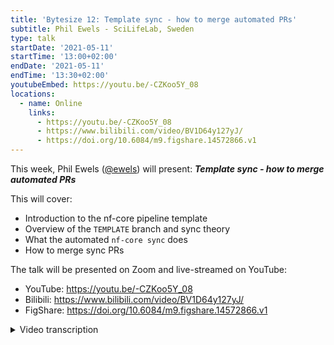 ```yaml
---
title: 'Bytesize 12: Template sync - how to merge automated PRs'
subtitle: Phil Ewels - SciLifeLab, Sweden
type: talk
startDate: '2021-05-11'
startTime: '13:00+02:00'
endDate: '2021-05-11'
endTime: '13:30+02:00'
youtubeEmbed: https://youtu.be/-CZKoo5Y_08
locations:
  - name: Online
    links:
      - https://youtu.be/-CZKoo5Y_08
      - https://www.bilibili.com/video/BV1D64y127yJ/
      - https://doi.org/10.6084/m9.figshare.14572866.v1
---
```


This week, Phil Ewels ([@ewels](http://github.com/ewels/)) will present: _**Template sync - how to merge automated PRs**_

This will cover:

- Introduction to the nf-core pipeline template
- Overview of the `TEMPLATE` branch and sync theory
- What the automated `nf-core sync` does
- How to merge sync PRs

The talk will be presented on Zoom and live-streamed on YouTube:

- YouTube: <https://youtu.be/-CZKoo5Y_08>
- Bilibili: <https://www.bilibili.com/video/BV1D64y127yJ/>
- FigShare: <https://doi.org/10.6084/m9.figshare.14572866.v1>

<details markdown="1"><summary>Video transcription</summary>
:::note
The content has been edited to make it reader-friendly
:::

[0:46](https://youtu.be/-CZKoo5Y_08?list=PL3xpfTVZLcNiSvvPWORbO32S1WDJqKp1e&t=46) Hi everyone, I’ll be going over how template synchronization works. This talk is targeted at pipeline developers within the nf-core ecosystem and for those who are interested in building their own pipeline based on the nf-core toolsets.

[1:03](https://youtu.be/-CZKoo5Y_08?list=PL3xpfTVZLcNiSvvPWORbO32S1WDJqKp1e&t=63) First, a refresher here. All of this is based very heavily on Git and GitHub, so let’s very quickly go over some of what we’ve covered before [Bytesize#4](https://nf-co.re/events/2021/bytesize-4-github-contribution-basics). Git is a version control code system that has a bit of jargon that you need to know. You do `commit`, which are little packages of work, so you do some edits and then bundle them together and then say `commit` and that’s like checkpoints in the timeline of your code. They go in a kind of straight line, and then you can make branches, where you can work on different things at the same time.

[1:44](https://youtu.be/-CZKoo5Y_08?list=PL3xpfTVZLcNiSvvPWORbO32S1WDJqKp1e&t=104) You can carry on working in that branch.

[1:47](https://youtu.be/-CZKoo5Y_08?list=PL3xpfTVZLcNiSvvPWORbO32S1WDJqKp1e&t=108) And when you want to, you can merge that branch back into the main line of the commit history.

[1:55](https://youtu.be/-CZKoo5Y_08?list=PL3xpfTVZLcNiSvvPWORbO32S1WDJqKp1e&t=115) You can fork an entire repository, which basically copies a repository of code into your account. So for example, I have forked an nf-core pipeline to my personal Github account.

[2:08](https://youtu.be/-CZKoo5Y_08?list=PL3xpfTVZLcNiSvvPWORbO32S1WDJqKp1e&t=128) And you can carry on doing development on your fork. When you want to contribute what you’ve done back to the main repository within nf-core, you open up a pull request that is then merged into the main line of commits. Then everything you’ve worked on becomes a part of the main repository.

[2:29](https://youtu.be/-CZKoo5Y_08?list=PL3xpfTVZLcNiSvvPWORbO32S1WDJqKp1e&t=150) All our nf-core pipelines have at least three branches called `dev`, `master` and `TEMPLATE`. The `master` branch is for default (after the first release), and should only ever have the latest stable release code. That is so that if someone runs Nextflow with the pipeline name, but does not specify a release, it can grab the default branch, which has the latest stable release.

[3:00](https://youtu.be/-CZKoo5Y_08?list=PL3xpfTVZLcNiSvvPWORbO32S1WDJqKp1e&t=180) The `dev` branch is where we do all the development work, so things change there all the time. When we’re ready for a release, we merge `dev` into `master`.

[3:14](https://youtu.be/-CZKoo5Y_08?list=PL3xpfTVZLcNiSvvPWORbO32S1WDJqKp1e&t=194) Finally, we have this kind of special branch called `TEMPLATE`, and that’s what I’m going to be talking about.

[3:24](https://youtu.be/-CZKoo5Y_08?list=PL3xpfTVZLcNiSvvPWORbO32S1WDJqKp1e&t=204) So this is one of the figures from the [nf-core paper](https://rdcu.be/clDKw), and it describes how automated sync works from nf-core `TEMPLATE`. One of the main things we offer within the nf-core organisation is this pipeline template. You can do `nf-core create`, where it asks you a couple of questions i.e. a name, a description, an author, and it creates a minimal but functional pipeline. It has a lot of the boilerplate code that we think is best practice for a Nextflow pipeline. So it sets up lots of config stuff and it creates all the code structure into different files, it sets up automated tests and Github actions, continuous integration etc. But that `TEMPLATE` never stands still, we’re adding to it all the time, and it grows with the community and experience. So if we fix something in one of the pipelines, which is general, we try and bring that back into the main `TEMPLATE`. But of course once you’ve done `nf-core create`, your repository is then separate and no longer tracks along with the nf-core template, and that’s what we’re trying to bring in here. So the trick we’ve figured out is that when we make your pipeline, you straightaway make your commits where you haven’t done any changes - it’s just a template. You have that initial `commit` with the `TEMPLATE`, and we branch at that point to a new branch called `TEMPLATE`, which has the same shared `commit`. You can then just forget about that `TEMPLATE` branch and carry on doing whatever you’re doing in `master` or `dev`, but when there’s a new release of the nf-core `TEMPLATE`, we create a new `commit` along this special `TEMPLATE` branch. Now we’ve got one `commit` in this to commit, and the only changes in this branch are the things we updated in the main `TEMPLATE`. This is always the case for the `TEMPLATE` branch, it only ever has the vanilla template from the main nf-core `TEMPLATE`, and the commits are only ever just updates from there as we do new releases of tools. When you get a new `commit`, then we can do a pull request from that, `branch` it into the `dev` branch so that anything that changed in the boilerplate code is brought into `dev`. But it never goes the other way, dev is never brought into `TEMPLATE`.

[5:39](https://youtu.be/-CZKoo5Y_08?list=PL3xpfTVZLcNiSvvPWORbO32S1WDJqKp1e&t=337) So hopefully that made sense.

[5:44](https://youtu.be/-CZKoo5Y_08?list=PL3xpfTVZLcNiSvvPWORbO32S1WDJqKp1e&t=344) Finally, we automate this process, so that when we do a new release of the tools repository, all these changes can happen automatically and the pull requests are automatically opened.

[5:57](https://youtu.be/-CZKoo5Y_08?list=PL3xpfTVZLcNiSvvPWORbO32S1WDJqKp1e&t=357) So what does this synchronisation process do step by step? It’s pretty simple. First of all, it gets a copy of your pipeline and checks out the special `TEMPLATE` branch and deletes everything in that pipeline. Then it creates a new pipeline from scratch using `nf core create`. This time of course what you’re using is the latest release of the nf-core tools package, and so it uses the latest version of a `TEMPLATE`. So this new version now has all the modifications that we’ve made since the last release. Those changes, if there are any, are committed into a `TEMPLATE` branch (we’ve recently added a feature where we make a special branch and I’ll go into why). Then we open a `pull request` with these changes to the dev branch, and Git takes care of the rest. You’ve been doing thousands of `commit`s on the `dev` and `TEMPLATE` branches, and a whole lot of other things, but Git picks what’s relevant. So then you review that pull request and have the latest changes.

[7:33](https://youtu.be/-CZKoo5Y_08?list=PL3xpfTVZLcNiSvvPWORbO32S1WDJqKp1e&t=453) We’ve got something special for you today, which is the `nf-core/tools` here. We’ve been working hard on a new release, and in fact it’s all prepped and ready to go.

[7:46](https://youtu.be/-CZKoo5Y_08?list=PL3xpfTVZLcNiSvvPWORbO32S1WDJqKp1e&t=466) Here we are on the release page. I’ve just written the changelog and we’ve merged the master, all tests are passed, so I’m going to hit release now. We will see if the synchronisation process works (automated sync doesn’t work completely flawlessly all the way and will mostly fail).

[8:09](https://youtu.be/-CZKoo5Y_08?list=PL3xpfTVZLcNiSvvPWORbO32S1WDJqKp1e&t=489) So I hit publish, and there you go, tools is released!

[8:13](https://youtu.be/-CZKoo5Y_08?list=PL3xpfTVZLcNiSvvPWORbO32S1WDJqKp1e&t=494) Now if I go to the Github actions page, you can see lots of stuff is automatically happening here because of the release. The one that we are interested in is called `sync template`.

[8:24](https://youtu.be/-CZKoo5Y_08?list=PL3xpfTVZLcNiSvvPWORbO32S1WDJqKp1e&t=504) Here we go, the sync has started. The first step is to find a list of all the nf-core pipelines which it gets from the [nf-core website](https://nf-co.re/pipelines), then kick off jobs.

[8:34](https://youtu.be/-CZKoo5Y_08?list=PL3xpfTVZLcNiSvvPWORbO32S1WDJqKp1e&t=514) There’s a synchronisation job for every single one of the nf-core pipelines. It goes through all of these and synchronises them and opens up a pull request for every single one.

[8:47](https://youtu.be/-CZKoo5Y_08?list=PL3xpfTVZLcNiSvvPWORbO32S1WDJqKp1e&t=527) There are now so many, that Github thinks that we are abusing the API, so it stops all our pull request, and that’s what I’ve added code to fix.

[9:05](https://youtu.be/-CZKoo5Y_08?list=PL3xpfTVZLcNiSvvPWORbO32S1WDJqKp1e&t=545) We will see how many red crosses we get.. You see that it’s going through all the steps I just talked about. It has checked out the code, installed nf-core, then Nextflow, running the synchronisation, got all the variables it needs from a dev branch, checked out the `TEMPLATE` branch… and then crashed horribly.

[9:32](https://youtu.be/-CZKoo5Y_08?list=PL3xpfTVZLcNiSvvPWORbO32S1WDJqKp1e&t=572) But you can see it committed changes and pushed to the `TEMPLATE` branch on the remote (found a new bug). It made a new branch, pushed it to remote and then tried to make an API and then found something wrong in here (a bug), and it’s crashed now, but it worked before it crashed.

[10:10](https://youtu.be/-CZKoo5Y_08?list=PL3xpfTVZLcNiSvvPWORbO32S1WDJqKp1e&t=610) So thankfully, we have our automated pull request. Now if I go to this repository, we can have a look at the branches. You see the template branch here, and see a `commit` for each one of the releases of tools.

[10:25](https://youtu.be/-CZKoo5Y_08?list=PL3xpfTVZLcNiSvvPWORbO32S1WDJqKp1e&t=625) This is the new commit that we just pushed, and these are all the things that have changed in the template since the last time.

[10:33](https://youtu.be/-CZKoo5Y_08?list=PL3xpfTVZLcNiSvvPWORbO32S1WDJqKp1e&t=633) Now if I go to a special branch called `nf-core-template-merge`, it looks exactly the same and that’s where the pull request comes from.

[10:42](https://youtu.be/-CZKoo5Y_08?list=PL3xpfTVZLcNiSvvPWORbO32S1WDJqKp1e&t=642) So this is where you start if you’re a pipeline developer. You will just have got a pull request in your inbox that you will go in and see something like this that hopefully explains what to do.

[10:54](https://youtu.be/-CZKoo5Y_08?list=PL3xpfTVZLcNiSvvPWORbO32S1WDJqKp1e&t=656) Now, there’s some stuff running here and this is where it gets a bit more interesting nearly all the time.

[11:02](https://youtu.be/-CZKoo5Y_08?list=PL3xpfTVZLcNiSvvPWORbO32S1WDJqKp1e&t=662) There are some merge conflicts because you’ve been working on all the pipeline files. Then in this parallel branch, there are changes to the same pipeline files. So Git does well in figuring out what should go where, but it does usually need a little bit of help, sometimes it’s just one or two files or it can be half the pipeline. So there’s almost always some merge conflicts to fix.

[11:32](https://youtu.be/-CZKoo5Y_08?list=PL3xpfTVZLcNiSvvPWORbO32S1WDJqKp1e&t=692) There are a couple of ways to do this if they are small and simple.

[11:37](https://youtu.be/-CZKoo5Y_08?list=PL3xpfTVZLcNiSvvPWORbO32S1WDJqKp1e&t=697) This button here on Github will not be greyed out, you can click on that, which will open a browser. I can look if I can find where it is allowing me to do this.

[11:56](https://youtu.be/-CZKoo5Y_08?list=PL3xpfTVZLcNiSvvPWORbO32S1WDJqKp1e&t=716) There you go, we’ve got some conflicts here, but they are a bit simpler and this button is not greyed out. I can click on that..

[12:01](https://youtu.be/-CZKoo5Y_08?list=PL3xpfTVZLcNiSvvPWORbO32S1WDJqKp1e&t=721) ..and it will take me to the files which have got the merge conflicts. You can see it highlights the merge conflicts. So it says that this line has probably been edited in both.

[12:15](https://youtu.be/-CZKoo5Y_08?list=PL3xpfTVZLcNiSvvPWORbO32S1WDJqKp1e&t=735) This looks more up-to-date and more like what we want to keep, so I delete this part of the merge conflict, and delete that marker and mark it as resolved. Then I just go on to the next one, and work through the rest. This is only really viable if the merge conflicts are few and simple because you need to manually deal with the merge conflict markers, and it’s quite easy to make a mistake. So generally, I would avoid doing this very often.

[12:44](https://youtu.be/-CZKoo5Y_08?list=PL3xpfTVZLcNiSvvPWORbO32S1WDJqKp1e&t=764) Very often that button will be greyed out if there’s too much for Git to do on the web interface, and you will need to use the command line instead. You can basically do that on a branch, but I would recommend doing this on your fork instead.

[12:58](https://youtu.be/-CZKoo5Y_08?list=PL3xpfTVZLcNiSvvPWORbO32S1WDJqKp1e&t=776) So the process would be to first update your personal fork at the repository against the `dev`, make a new branch to do this work, and then pull the changes from the upstream repository on the `TEMPLATE` branch.

[13:17](https://youtu.be/-CZKoo5Y_08?list=PL3xpfTVZLcNiSvvPWORbO32S1WDJqKp1e&t=797) If you watched [bytesize#11](https://nf-co.re/events/2021/bytesize-11-dev-envs-workflows), I talked a little about how to pull in changes from upstream repositories. So check that out if you’re not quite sure. But typically, you have two forks, you have origin which is your fork, and upstream which is the nf-core fork. So you can do ´git pull upstream template´ and that will pull the changes from the `TEMPLATE` branch (there will be a bunch of merge conflicts but you can fix those). You can commit them, push to your fork, and then open a pull request from your fork into the main repository.

[14:03](https://youtu.be/-CZKoo5Y_08?list=PL3xpfTVZLcNiSvvPWORbO32S1WDJqKp1e&t=841) Remember that `pull request`s are updated dynamically, so when you do that, you will have pulled this `commit` into your personal fork, and when you open your pull request, it will have the same `commit`, and your `merge conflict` fixes. Merging that pull request will result in it automatically showing up as merged because git will see that this `commit` was to the `dev` branch.

[14:27](https://youtu.be/-CZKoo5Y_08?list=PL3xpfTVZLcNiSvvPWORbO32S1WDJqKp1e&t=867) So basically if you’re going to do that, don’t worry about this pull request. Don’t close it, just leave it there because if you run out of time or don’t finish your personal fork, it’s clear that there’s a template update waiting to be done.

[14:50](https://youtu.be/-CZKoo5Y_08?list=PL3xpfTVZLcNiSvvPWORbO32S1WDJqKp1e&t=890) Most importantly, follow the documentation.

[14:55](https://youtu.be/-CZKoo5Y_08?list=PL3xpfTVZLcNiSvvPWORbO32S1WDJqKp1e&t=895) If I go to [developers template synchronisation](https://nf-co.re/docs/contributing/sync), there is a step-by-step walkthrough on how to do everything that I’ve just described.

[15:09](https://youtu.be/-CZKoo5Y_08?list=PL3xpfTVZLcNiSvvPWORbO32S1WDJqKp1e&t=909) It says how it works, and then we say how to actually fix the minor conflicts and how to deal with the things I just described during my talk. There are example commands etc, so I follow this documentation myself as well.

[15:29](https://youtu.be/-CZKoo5Y_08?list=PL3xpfTVZLcNiSvvPWORbO32S1WDJqKp1e&t=929) It also has some other stuff about how to do much more difficult types of synchronisation, and a few more things on how to fix stuff when they go wrong. Hopefully most of that is behind us now that we have this new system. The reason this comes from a branch is that if you fix the merge conflicts using this little button. This will pull all the dev history into this branch as part of fixing the major conflicts. If these come from a `TEMPLATE` branch, that’s bad because `TEMPLATE` is where your development code is, and the next time you run a `template sync`, it will end up deleting the whole pipeline and creating a template. Git then will think that it is what you wanted to do, but it isn’t. So that is why we want that `TEMPLATE` branch to be completely clean, and have started using these branches although that are discarded afterwards.

[16:33](https://youtu.be/-CZKoo5Y_08?list=PL3xpfTVZLcNiSvvPWORbO32S1WDJqKp1e&t=993) One of the things that came out in the last version of nf-core lint for pipeline linting is an option called `--fix` where some pipeline tests. For example the important ones which check that a file hasn’t been modified from a template, so if there’s some core file which you never need to touch, it will compare the two, and if you do `--fix` then the test name will delete that file and create what it expects. Make sure to check the `git diff` after you run this, mainly to check that it hasn’t deleted any of your custom code. This can be much quicker than trying to resolve merge conflicts, you can just run `nf core lint` and you will end up with the right file. It’s just always nice to go through and delete any of the branches that you don’t need anymore.

</details>
